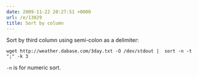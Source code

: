```yaml
---
date: 2009-11-22 20:27:51 +0000
url: /e/13029
title: Sort by column
---
```



Sort by third column using semi-colon as a delimiter:

	wget http://weather.dabase.com/3day.txt -O /dev/stdout |  sort -n -t ";" -k 3

`-n` is for numeric sort.

